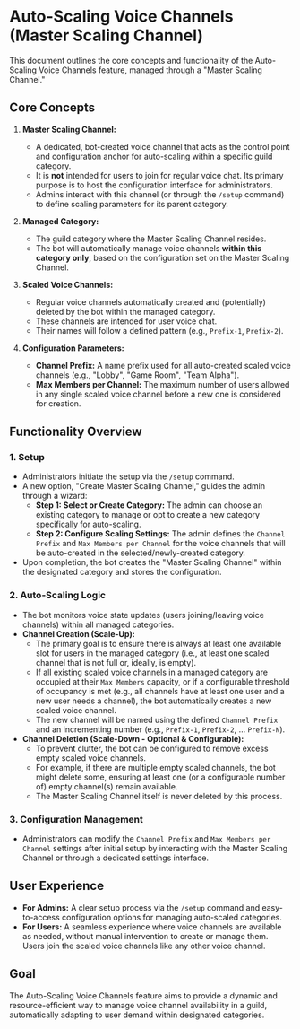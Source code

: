 # Auto-Scaling Voice Channels (Master Scaling Channel)

This document outlines the core concepts and functionality of the Auto-Scaling Voice Channels feature, managed through a "Master Scaling Channel."

## Core Concepts

1.  **Master Scaling Channel:**
    *   A dedicated, bot-created voice channel that acts as the control point and configuration anchor for auto-scaling within a specific guild category.
    *   It is **not** intended for users to join for regular voice chat. Its primary purpose is to host the configuration interface for administrators.
    *   Admins interact with this channel (or through the `/setup` command) to define scaling parameters for its parent category.

2.  **Managed Category:**
    *   The guild category where the Master Scaling Channel resides.
    *   The bot will automatically manage voice channels **within this category only**, based on the configuration set on the Master Scaling Channel.

3.  **Scaled Voice Channels:**
    *   Regular voice channels automatically created and (potentially) deleted by the bot within the managed category.
    *   These channels are intended for user voice chat.
    *   Their names will follow a defined pattern (e.g., `Prefix-1`, `Prefix-2`).

4.  **Configuration Parameters:**
    *   **Channel Prefix:** A name prefix used for all auto-created scaled voice channels (e.g., "Lobby", "Game Room", "Team Alpha").
    *   **Max Members per Channel:** The maximum number of users allowed in any single scaled voice channel before a new one is considered for creation.

## Functionality Overview

### 1. Setup

*   Administrators initiate the setup via the `/setup` command.
*   A new option, "Create Master Scaling Channel," guides the admin through a wizard:
    *   **Step 1: Select or Create Category:** The admin can choose an existing category to manage or opt to create a new category specifically for auto-scaling.
    *   **Step 2: Configure Scaling Settings:** The admin defines the `Channel Prefix` and `Max Members per Channel` for the voice channels that will be auto-created in the selected/newly-created category.
*   Upon completion, the bot creates the "Master Scaling Channel" within the designated category and stores the configuration.

### 2. Auto-Scaling Logic

*   The bot monitors voice state updates (users joining/leaving voice channels) within all managed categories.
*   **Channel Creation (Scale-Up):**
    *   The primary goal is to ensure there is always at least one available slot for users in the managed category (i.e., at least one scaled channel that is not full or, ideally, is empty).
    *   If all existing scaled voice channels in a managed category are occupied at their `Max Members` capacity, or if a configurable threshold of occupancy is met (e.g., all channels have at least one user and a new user needs a channel), the bot automatically creates a new scaled voice channel.
    *   The new channel will be named using the defined `Channel Prefix` and an incrementing number (e.g., `Prefix-1`, `Prefix-2`, ... `Prefix-N`).
*   **Channel Deletion (Scale-Down - Optional & Configurable):**
    *   To prevent clutter, the bot can be configured to remove excess empty scaled voice channels.
    *   For example, if there are multiple empty scaled channels, the bot might delete some, ensuring at least one (or a configurable number of) empty channel(s) remain available.
    *   The Master Scaling Channel itself is never deleted by this process.

### 3. Configuration Management

*   Administrators can modify the `Channel Prefix` and `Max Members per Channel` settings after initial setup by interacting with the Master Scaling Channel or through a dedicated settings interface.

## User Experience

*   **For Admins:** A clear setup process via the `/setup` command and easy-to-access configuration options for managing auto-scaled categories.
*   **For Users:** A seamless experience where voice channels are available as needed, without manual intervention to create or manage them. Users join the scaled voice channels like any other voice channel.

## Goal

The Auto-Scaling Voice Channels feature aims to provide a dynamic and resource-efficient way to manage voice channel availability in a guild, automatically adapting to user demand within designated categories.
